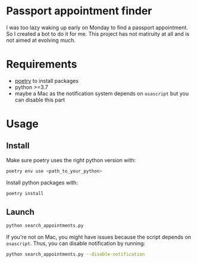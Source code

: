# Passport appointment finder

I was too lazy waking up early on Monday to find a passport appointment. So I created a bot to do it for me.
This project has not matiruity at all and is not aimed at evolving much.

# Requirements

- [poetry](https://python-poetry.org/) to install packages 
- python >=3.7
- maybe a Mac as the notification system depends on `osascript` but you can disable this part

# Usage

## Install

Make sure poetry uses the right python version with:
```bash
poetry env use <path_to_your_python>
```

Install python packages with:
```bash
poetry install
```

## Launch

```bash
python search_appointments.py
```

If you're not on Mac, you might have issues because the script depends on `osascript`. Thus, you can disable notification by running:

```bash
python search_appointments.py --disable-notification
```
